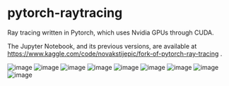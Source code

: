 # pytorch-raytracing
Ray tracing written in Pytorch, which uses Nvidia GPUs through CUDA.

The Jupyter Notebook, and its previous versions, are available at https://www.kaggle.com/code/novakstijepic/fork-of-pytorch-ray-tracing .

![image](./__results__29_1.png)
![image](./__results__37_1.png)
![image](./__results__37_2.png)
![image](./__results__37_3.png)
![image](./__results__37_4.png)
![image](./__results__37_5.png)
![image](./__results__37_6.png)
![image](./__results__37_14.png)
![image](./__results__37_15.png)

